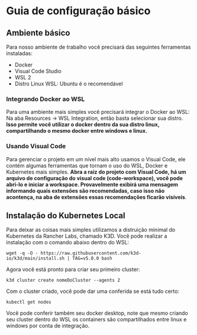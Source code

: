 # Guia de configuração básico

## Ambiente básico

Para nosso ambiente de trabalho você precisará das seguintes ferramentas instaladas:

- Docker
- Visual Code Studio
- WSL 2
- Distro Linux WSL: Ubuntu é o recomendável

### Integrando Docker ao WSL

Para uma ambiente mais simples você precisará integrar o Docker ao WSL: Na aba Resources -> WSL Integration, então basta selecionar sua distro.
**Isso permite você utilizar o docker dentro da sua distro linux, compartilhando o mesmo docker entre windows e linux.**

### Usando Visual Code

Para gerenciar o projeto em um nível mais alto usamos o Visual Code, ele contém algumas ferramentas que tornam o uso do WSL, Docker e Kubernetes mais simples. **Abra a raiz do projeto com Visual Code, há um arquivo de configuração do visual code (code-workspace), você pode abri-lo e iniciar a workspace. Provavelmente exibirá uma mensagem informando quais extensões são recomendadas, caso isso não acontença, na aba de extensões essas recomendações ficarão visíveis**.

## Instalação do Kubernetes Local

Para deixar as coisas mais simples utilizamos a distruição minimal do Kubernetes da Rancher Labs, chamado K3D. Você pode realizar a instalação com o comando abaixo dentro do WSL:

~~~~console
wget -q -O - https://raw.githubusercontent.com/k3d-io/k3d/main/install.sh | TAG=v5.0.0 bash
~~~~

Agora você está pronto para criar seu primeiro cluster:

~~~console
k3d cluster create nomeDoCluster --agents 2
~~~~

Com o cluster criado, você pode dar uma conferida se está tudo certo:

~~~console
kubectl get nodes
~~~~

Você pode conferir também seu docker desktop, note que mesmo criando seu cluster dentro do WSL os containers são compartilhados entre linux e windows por conta de integração.
